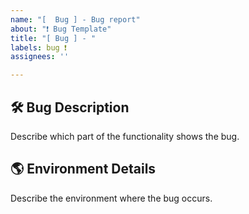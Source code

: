 ```yaml
---
name: "[  Bug ] - Bug report"
about: "❗ Bug Template"
title: "[ Bug ] - "
labels: bug ❗
assignees: ''

---
```

## 🛠️ Bug Description
Describe which part of the functionality shows the bug.

## 🌎 Environment Details
Describe the environment where the bug occurs.
